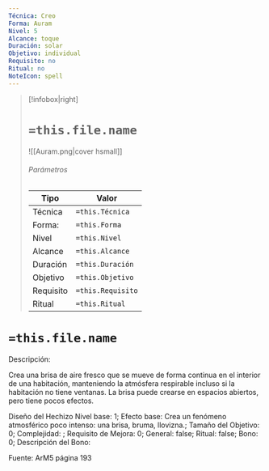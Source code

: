 ```yaml
---
Técnica: Creo
Forma: Auram
Nivel: 5
Alcance: toque 
Duración: solar  
Objetivo: individual
Requisito: no
Ritual: no
NoteIcon: spell
---
```


> [!infobox|right]
> # `=this.file.name`
> ![[Auram.png|cover hsmall]]
> ###### Parámetros
> Tipo |  Valor |
> ---|---|
> Técnica  | `=this.Técnica`  |
> Forma: | `=this.Forma`  |
> Nivel | `=this.Nivel`  |
> Alcance | `=this.Alcance` |
> Duración | `=this.Duración` |
> Objetivo | `=this.Objetivo` |
> Requisito | `=this.Requisito` |
> Ritual | `=this.Ritual` |

# `=this.file.name`
Descripción: <p>Crea una brisa de aire fresco que se mueve de forma continua en el interior de una habitación, manteniendo la atmósfera respirable incluso si la habitación no tiene ventanas. La brisa puede crearse en espacios abiertos, pero tiene pocos efectos.</p>

Diseño del Hechizo
Nivel base: 1; Efecto base: Crea un fenómeno atmosférico poco intenso: una brisa, bruma, llovizna.;  Tamaño del Objetivo: 0; Complejidad: ; Requisito de Mejora: 0; General: false; Ritual: false; Bono: 0; Descripción del Bono: 

Fuente: ArM5 página 193